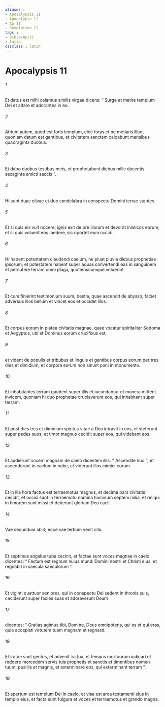```yaml
---
aliases : 
- Apocalypsis 11
- Apocalypse 11
- Ap 11
- Revelation 11
tags : 
- Bible/Ap/11
- latin
cssclass : latin
---
```


# Apocalypsis 11

###### 1
Et datus est mihi calamus similis virgae dicens: “ Surge et metire templum Dei et altare et adorantes in eo. 
###### 2
Atrium autem, quod est foris templum, eice foras et ne metiaris illud, quoniam datum est gentibus, et civitatem sanctam calcabunt mensibus quadraginta duobus. 
###### 3
Et dabo duobus testibus meis, et prophetabunt diebus mille ducentis sexaginta amicti saccis ”. 
###### 4
Hi sunt duae olivae et duo candelabra in conspectu Domini terrae stantes. 
###### 5
Et si quis eis vult nocere, ignis exit de ore illorum et devorat inimicos eorum; et si quis voluerit eos laedere, sic oportet eum occidi. 
###### 6
Hi habent potestatem claudendi caelum, ne pluat pluvia diebus prophetiae ipsorum; et potestatem habent super aquas convertendi eas in sanguinem et percutere terram omni plaga, quotienscumque voluerint. 
###### 7
Et cum finierint testimonium suum, bestia, quae ascendit de abysso, faciet adversus illos bellum et vincet eos et occidet illos. 
###### 8
Et corpus eorum in platea civitatis magnae, quae vocatur spiritaliter Sodoma et Aegyptus, ubi et Dominus eorum crucifixus est; 
###### 9
et vident de populis et tribubus et linguis et gentibus corpus eorum per tres dies et dimidium, et corpora eorum non sinunt poni in monumento. 
###### 10
Et inhabitantes terram gaudent super illis et iucundantur et munera mittent invicem, quoniam hi duo prophetae cruciaverunt eos, qui inhabitant super terram.
###### 11
Et post dies tres et dimidium spiritus vitae a Deo intravit in eos, et steterunt super pedes suos; et timor magnus cecidit super eos, qui videbant eos. 
###### 12
Et audierunt vocem magnam de caelo dicentem illis: “ Ascendite huc ”; et ascenderunt in caelum in nube, et viderunt illos inimici eorum. 
###### 13
Et in illa hora factus est terraemotus magnus, et decima pars civitatis cecidit, et occisi sunt in terraemotu nomina hominum septem milia, et reliqui in timorem sunt missi et dederunt gloriam Deo caeli.
###### 14
Vae secundum abiit; ecce vae tertium venit cito.
###### 15
Et septimus angelus tuba cecinit, et factae sunt voces magnae in caelo dicentes: “ Factum est regnum huius mundi Domini nostri et Christi eius, et regnabit in saecula saeculorum ”.
###### 16
Et viginti quattuor seniores, qui in conspectu Dei sedent in thronis suis, ceciderunt super facies suas et adoraverunt Deum 
###### 17
dicentes: “ Gratias agimus tibi, Domine, Deus omnipotens, qui es et qui eras, quia accepisti virtutem tuam magnam et regnasti.
###### 18
Et iratae sunt gentes, et advenit ira tua, et tempus mortuorum iudicari et reddere mercedem servis tuis prophetis et sanctis et timentibus nomen tuum, pusillis et magnis, et exterminare eos, qui exterminant terram ”.
###### 19
Et apertum est templum Dei in caelo, et visa est arca testamenti eius in templo eius; et facta sunt fulgura et voces et terraemotus et grando magna.
